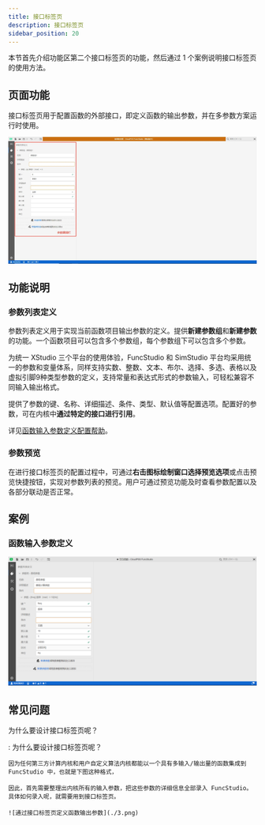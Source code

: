 ```yaml
---
title: 接口标签页
description: 接口标签页
sidebar_position: 20
---
```


本节首先介绍功能区第二个接口标签页的功能，然后通过 1 个案例说明接口标签页的使用方法。

## 页面功能

接口标签页用于配置函数的外部接口，即定义函数的输出参数，并在多参数方案运行时使用。

![接口标签页](./1.png)

## 功能说明

### 参数列表定义 

参数列表定义用于实现当前函数项目输出参数的定义。提供**新建参数组**和**新建参数**的功能。一个函数项目可以包含多个参数组，每个参数组下可以包含多个参数。

为统一 XStudio 三个平台的使用体验，FuncStudio 和 SimStudio 平台均采用统一的参数和变量体系，同样支持实数、整数、文本、布尔、选择、多选、表格以及虚拟引脚9种类型参数的定义，支持常量和表达式形式的参数输入，可轻松兼容不同输入输出格式。

提供了参数的键、名称、详细描述、条件、类型、默认值等配置选项。配置好的参数，可在内核中**通过特定的接口进行引用**。

详见[函数输入参数定义配置帮助](../../../basic/interface/index.md)。

### 参数预览

在进行接口标签页的配置过程中，可通过**右击图标绘制窗口选择预览选项**或点击预览快捷按钮，实现对参数列表的预览。用户可通过预览功能及时查看参数配置以及各部分联动是否正常。

## 案例

### 函数输入参数定义

![函数输入参数定义](./2.png)

## 常见问题

为什么要设计接口标签页呢？

:   为什么要设计接口标签页呢？

    因为任何第三方计算内核和用户自定义算法内核都能以一个具有多输入/输出量的函数集成到 FuncStudio 中，也就是下图这种格式，
 
    因此，首先需要整理出内核所有的输入参数，把这些参数的详细信息全部录入 FuncStudio。具体如何录入呢，就需要用到接口标签页。

    ![通过接口标签页定义函数输出参数](./3.png)